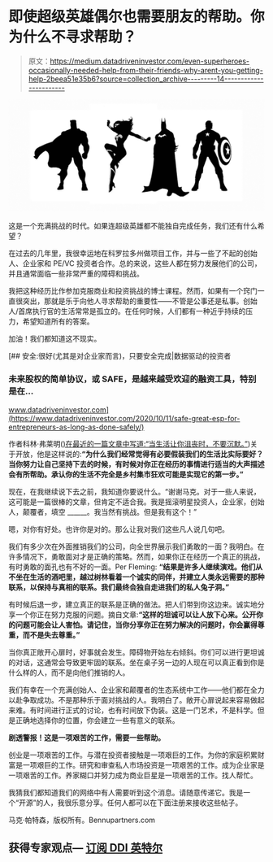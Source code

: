 # 即使超级英雄偶尔也需要朋友的帮助。你为什么不寻求帮助？

> 原文：<https://medium.datadriveninvestor.com/even-superheroes-occasionally-needed-help-from-their-friends-why-arent-you-getting-help-2beea51e35b6?source=collection_archive---------14----------------------->

![](img/c4a49a5252b5d6f9398f629b243e54a9.png)

这是一个充满挑战的时代。如果连超级英雄都不能独自完成任务，我们还有什么希望？

在过去的几年里，我很幸运地在科罗拉多州做项目工作，并与一些了不起的创始人、企业家和 PE/VC 投资者合作。总的来说，这些人都在努力发展他们的公司，并且通常面临一些非常严重的障碍和挑战。

我把这种经历比作参加克服商业和投资挑战的博士课程。然而，如果有一个窍门一直很突出，那就是乐于向他人寻求帮助的重要性——不管是公事还是私事。创始人/首席执行官的生活常常是孤立的。在任何时候，人们都有一种近乎持续的压力，希望知道所有的答案。

加油！我们都知道这不现实。

[](https://www.datadriveninvestor.com/2020/10/11/safe-great-esp-for-entrepreneurs-as-long-as-done-safely/) [## 安全:很好(尤其是对企业家而言)，只要安全完成|数据驱动的投资者

### 未来股权的简单协议，或 SAFE，是越来越受欢迎的融资工具，特别是在…

www.datadriveninvestor.com](https://www.datadriveninvestor.com/2020/10/11/safe-great-esp-for-entrepreneurs-as-long-as-done-safely/) 

作者科林·弗莱明([)在最近的一篇文章中写道:“当生活让你沮丧时，不要沉默。”](https://www.wsj.com/articles/dont-clam-up-when-life-brings-you-down-1533936166))关于开放，他是这样说的:**“为什么我们经常觉得有必要假装我们的生活比实际要好？当你努力让自己坚持下去的时候，有时候对你正在经历的事情进行适当的大声描述会有所帮助。承认你的生活不完全是乡村集市狂欢可能是实现它的第一步。”**

现在，在我继续说下去之前，我知道你要说什么。“谢谢马克。对于一些人来说，这可能是一篇很棒的文章，但肯定不适合我。我是摇滚明星投资人，企业家，创始人，颠覆者，填空 ______。我当然有挑战。但是我有这个！”

嗯，对你有好处。也许你是对的。那么让我对我们这些凡人说几句吧。

我们有多少次在外面推销我们的公司，向全世界展示我们勇敢的一面？我明白。在许多情况下，勇敢面对才是正确的策略。然而，如果你正在经历一个真正的挑战，有时勇敢的面孔也有不好的一面。Per Fleming: **“结果是许多人继续演戏。他们从不坐在生活的酒吧里，越过树林看着一个诚实的同伴，并建立人类永远需要的那种联系，以保持与真相的联系。我们最终会独自走进我们的私人兔子洞。”**

有时候后退一步，建立真正的联系是正确的做法。把人们带到你这边来。诚实地分享一个你正在努力克服的问题。摘自文章:**“这样的坦诚可以让人放下心来。公开你的问题可能会让人害怕。请记住，当你分享你正在努力解决的问题时，你会赢得尊重，而不是失去尊重。”**

当你真正敞开心扉时，好事就会发生。障碍物开始左右倾斜。你们可以进行更坦诚的对话，这通常会导致更牢固的联系。坐在桌子另一边的人现在可以真正看到你是什么样的人，而不是向他们推销的人。

我们有幸在一个充满创始人、企业家和颠覆者的生态系统中工作——他们都在全力以赴争取成功。不是那种乐于面对挑战的人。我明白了。敞开心扉说起来容易做起来难。有时间进行正式的讨论，也有时间放下伪装。这是一门艺术，不是科学。但是正确地选择你的位置，你会建立一些有意义的联系。

**剧透警报！这是一项艰苦的工作，需要一些帮助。**

创业是一项艰苦的工作。与潜在投资者接触是一项艰巨的工作。为你的家庭积累财富是一项艰巨的工作。研究和审查私人市场投资是一项艰苦的工作。成为企业家是一项艰苦的工作。养家糊口并努力成为商业巨星是一项艰苦的工作。找人帮忙。

我猜我们都知道我们的网络中有人需要听到这个消息。请随意传递它。我是一个“开源”的人，我很乐意分享。任何人都可以在下面注册来接收这些帖子。

马克·帕特森，版权所有。Bennupartners.com

## 获得专家观点— [订阅 DDI 英特尔](https://datadriveninvestor.com/ddi-intel)